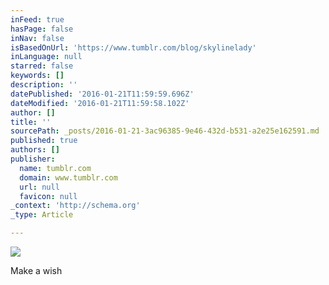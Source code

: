 ```yaml
---
inFeed: true
hasPage: false
inNav: false
isBasedOnUrl: 'https://www.tumblr.com/blog/skylinelady'
inLanguage: null
starred: false
keywords: []
description: ''
datePublished: '2016-01-21T11:59:59.696Z'
dateModified: '2016-01-21T11:59:58.102Z'
author: []
title: ''
sourcePath: _posts/2016-01-21-3ac96385-9e46-432d-b531-a2e25e162591.md
published: true
authors: []
publisher:
  name: tumblr.com
  domain: www.tumblr.com
  url: null
  favicon: null
_context: 'http://schema.org'
_type: Article

---
```

![](https://s3-us-west-2.amazonaws.com/the-grid-img/p/baa7ffe6a8978aba6cbe111c78161956061ce492.gif)

Make a wish